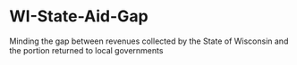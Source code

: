 # WI-State-Aid-Gap
Minding the gap between revenues collected by the State of Wisconsin and the portion returned to local governments
